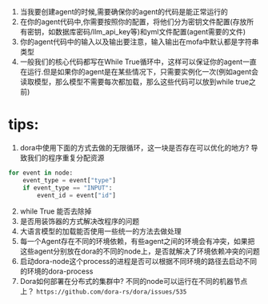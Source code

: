 1. 当我要创建agent的时候,需要确保你的agent的代码是能正常运行的
2. 在你的agent代码中,你需要按照你的配置，将他们分为密钥文件配置(存放所有密钥，如数据库密码/llm_api_key等)和yml文件配置(agent需要的文件)
3. 你的agent代码中的输入以及输出要注意，输入输出在mofa中默认都是字符串类型
4. 一般我们的核心代码都写在While True循环中，这样可以保证你的agent一直在运行.但是如果你的agent是在某些情况下，只需要实例化一次(例如agent会读取模型，那么模型不需要每次都加载，那么这些代码可以放到while true之前)


# tips:
1. dora中使用下面的方式去做的无限循环，这一块是否存在可以优化的地方? 导致我们的程序重复分配资源
```python 
for event in node:
    event_type = event["type"]
    if event_type == "INPUT":
        event_id = event["id"]
```
2. while True 能否去除掉
3. 是否用装饰器的方式解决改程序的问题
4. 大语言模型的加载能否使用一些统一的方法去做处理
5. 每一个Agent存在不同的环境依赖，有些agent之间的环境会有冲突，如果把这些agent分别放在dora的不同的node上，是否就解决了环境依赖冲突的问题
6. 启动dora-node这个process的进程是否可以根据不同环境的路径去启动不同的环境的dora-process
7. Dora如何部署在分布式的集群中? 不同的node可以运行在不同的机器节点上？ `https://github.com/dora-rs/dora/issues/535`